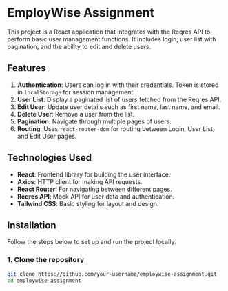 # EmployWise Assignment

This project is a React application that integrates with the Reqres API to perform basic user management functions. It includes login, user list with pagination, and the ability to edit and delete users.

## Features

1. **Authentication**: Users can log in with their credentials. Token is stored in `localStorage` for session management.
2. **User List**: Display a paginated list of users fetched from the Reqres API.
3. **Edit User**: Update user details such as first name, last name, and email.
4. **Delete User**: Remove a user from the list.
5. **Pagination**: Navigate through multiple pages of users.
6. **Routing**: Uses `react-router-dom` for routing between Login, User List, and Edit User pages.

## Technologies Used

- **React**: Frontend library for building the user interface.
- **Axios**: HTTP client for making API requests.
- **React Router**: For navigating between different pages.
- **Reqres API**: Mock API for user data and authentication.
- **Tailwind CSS**: Basic styling for layout and design.

## Installation

Follow the steps below to set up and run the project locally.

### 1. Clone the repository

```bash
git clone https://github.com/your-username/employwise-assignment.git
cd employwise-assignment
